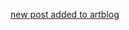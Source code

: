 <a href="http://artlog.icefairy.net/2022/08/26/vin-elend-b2b.html" target="_blank">new post added to artblog</a>
